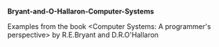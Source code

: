 <b> Bryant-and-O-Hallaron-Computer-Systems </b>

Examples from the book <Computer Systems: A programmer's perspective> by R.E.Bryant and D.R.O'Hallaron
